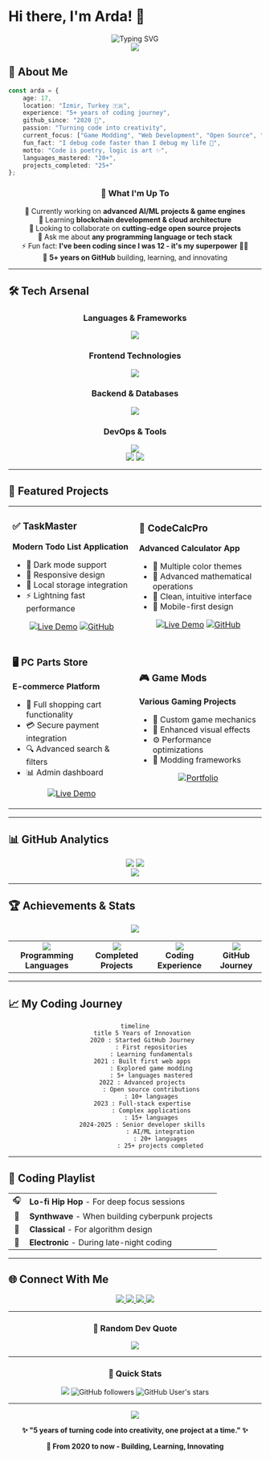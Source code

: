 # Hi there, I'm Arda! 👋

<div align="center">

<img src="https://readme-typing-svg.herokuapp.com?font=Orbitron&size=35&pause=1000&color=00FFFF&center=true&vCenter=true&width=700&lines=17+Ya%C5%9F%C4%B1nda+Senior+Developer;5%2B+Y%C4%B1l+Kodlama+Deneyimi;Game+Modding+%26+Web+Development;20%2B+Programming+Languages;Code+is+Poetry%2C+Logic+is+Art;Turning+Ideas+Into+Reality;GitHub+Member+Since+2020" alt="Typing SVG" />

</div>

<div align="center">

<img src="https://capsule-render.vercel.app/api?type=waving&color=gradient&customColorList=6,11,20&height=180&section=header&text=Welcome%20to%20My%20Digital%20World&fontSize=42&fontColor=fff&animation=twinkling&fontAlignY=32&desc=Where%20Creativity%20Meets%20Code&descAlignY=55&descAlign=50" />

</div>

## 🚀 About Me

```typescript
const arda = {
    age: 17,
    location: "İzmir, Turkey 🇹🇷",
    experience: "5+ years of coding journey",
    github_since: "2020 🎂",
    passion: "Turning code into creativity",
    current_focus: ["Game Modding", "Web Development", "Open Source", "AI/ML"],
    fun_fact: "I debug code faster than I debug my life 🐛",
    motto: "Code is poetry, logic is art ✨",
    languages_mastered: "20+",
    projects_completed: "25+"
};
```

<div align="center">

### 💫 What I'm Up To

🔭 Currently working on **advanced AI/ML projects & game engines**  
🌱 Learning **blockchain development & cloud architecture**  
👯 Looking to collaborate on **cutting-edge open source projects**  
💬 Ask me about **any programming language or tech stack**  
⚡ Fun fact: **I've been coding since I was 12 - it's my superpower** 🦸‍♂️  
🎯 **5+ years on GitHub** building, learning, and innovating

</div>

---

## 🛠️ Tech Arsenal

<div align="center">

### Languages & Frameworks
<img src="https://skillicons.dev/icons?i=js,ts,python,java,cs,cpp,c,php,lua,rust,go,ruby,kotlin,swift,dart,scala,r" />

### Frontend Technologies  
<img src="https://skillicons.dev/icons?i=html,css,react,nextjs,vue,angular,svelte,tailwind,bootstrap,sass,materialui,flutter" />

### Backend & Databases
<img src="https://skillicons.dev/icons?i=nodejs,express,django,flask,fastapi,spring,dotnet,mysql,postgresql,mongodb,redis,firebase,supabase" />

### DevOps & Tools
<img src="https://skillicons.dev/icons?i=git,github,vscode,figma,docker,kubernetes,aws,vercel,netlify,linux,bash,vim" />

</div>

<div align="center">

<img src="https://github-readme-stats.vercel.app/api?username=geoarda&show_icons=true&theme=radical&hide_border=true&bg_color=0D1117&title_color=00FFFF&icon_color=00FFFF&text_color=FFFFFF" />

<img src="https://github-readme-stats.vercel.app/api/top-langs/?username=geoarda&layout=compact&theme=radical&hide_border=true&bg_color=0D1117&title_color=00FFFF&text_color=FFFFFF" />

</div>

---

## 🎯 Featured Projects

<div align="center">

<table>
<tr>
<td width="50%">

### ✅ TaskMaster
**Modern Todo List Application**
- 🌙 Dark mode support
- 📱 Responsive design  
- 💾 Local storage integration
- ⚡ Lightning fast performance

<div align="center">

[![Live Demo](https://img.shields.io/badge/Live%20Demo-00FFFF?style=for-the-badge&logo=vercel&logoColor=black)](https://geoarda.github.io/TaskMaster/)
[![GitHub](https://img.shields.io/badge/GitHub-FF00FF?style=for-the-badge&logo=github&logoColor=white)](https://github.com/geoarda/TaskMaster)

</div>

</td>
<td width="50%">

### 🧮 CodeCalcPro  
**Advanced Calculator App**
- 🎨 Multiple color themes
- 📐 Advanced mathematical operations
- 🔧 Clean, intuitive interface
- 📱 Mobile-first design

<div align="center">

[![Live Demo](https://img.shields.io/badge/Live%20Demo-00FFFF?style=for-the-badge&logo=vercel&logoColor=black)](https://geoarda.github.io/CodeCalcPro/)
[![GitHub](https://img.shields.io/badge/GitHub-FF00FF?style=for-the-badge&logo=github&logoColor=white)](https://github.com/geoarda/CodeCalcPro)

</div>

</td>
</tr>
<tr>
<td width="50%">

### 🖥️ PC Parts Store
**E-commerce Platform**  
- 🛒 Full shopping cart functionality
- 💳 Secure payment integration
- 🔍 Advanced search & filters  
- 📊 Admin dashboard

<div align="center">

[![Live Demo](https://img.shields.io/badge/Live%20Demo-00FFFF?style=for-the-badge&logo=vercel&logoColor=black)](http://bilgisayarparcasisatan.somee.com/)

</div>

</td>
<td width="50%">

### 🎮 Game Mods
**Various Gaming Projects**
- 🎯 Custom game mechanics
- 🎨 Enhanced visual effects  
- ⚙️ Performance optimizations
- 🔧 Modding frameworks

<div align="center">

[![Portfolio](https://img.shields.io/badge/View%20Portfolio-FFFF00?style=for-the-badge&logo=github&logoColor=black)](#)

</div>

</td>
</tr>
</table>

</div>

---

## 📊 GitHub Analytics

<div align="center">

<img src="https://github-readme-streak-stats.herokuapp.com/?user=geoarda&theme=radical&hide_border=true&background=0D1117&stroke=00FFFF&ring=00FFFF&fire=FF00FF&currStreakLabel=FFFFFF" />

<img src="https://github-readme-activity-graph.vercel.app/graph?username=geoarda&theme=react-dark&bg_color=0D1117&color=00FFFF&line=FF00FF&point=FFFF00&area=true&hide_border=true" />

</div>

<div align="center">

<img src="https://github-profile-summary-cards.vercel.app/api/cards/profile-details?username=geoarda&theme=radical" />

</div>

---

## 🏆 Achievements & Stats

<div align="center">

<img src="https://github-profile-trophy.vercel.app/?username=geoarda&theme=radical&no-frame=true&no-bg=true&margin-w=4&row=2&column=4" />

</div>

<div align="center">

<table>
<tr>
<td align="center">
<img src="https://img.shields.io/badge/Languages-20+-00FFFF?style=for-the-badge&labelColor=black" />
<br />
<strong>Programming Languages</strong>
</td>
<td align="center">
<img src="https://img.shields.io/badge/Projects-25+-FF00FF?style=for-the-badge&labelColor=black" />
<br />
<strong>Completed Projects</strong>  
</td>
<td align="center">
<img src="https://img.shields.io/badge/Experience-5%2B%20Years-FFFF00?style=for-the-badge&labelColor=black" />
<br />
<strong>Coding Experience</strong>
</td>
<td align="center">
<img src="https://img.shields.io/badge/GitHub-Since%202020-00FF88?style=for-the-badge&labelColor=black" />
<br />
<strong>GitHub Journey</strong>
</td>
</tr>
</table>

</div>

---

## 📈 My Coding Journey

<div align="center">

```mermaid
timeline
    title 5 Years of Innovation
    2020 : Started GitHub Journey
         : First repositories
         : Learning fundamentals
    2021 : Built first web apps
         : Explored game modding
         : 5+ languages mastered
    2022 : Advanced projects
         : Open source contributions
         : 10+ languages
    2023 : Full-stack expertise
         : Complex applications
         : 15+ languages
    2024-2025 : Senior developer skills
              : AI/ML integration
              : 20+ languages
              : 25+ projects completed
```

</div>

---

## 🎵 Coding Playlist

<div align="center">

<table>
<tr>
<td align="center">🎧</td>
<td><strong>Lo-fi Hip Hop</strong> - For deep focus sessions</td>
</tr>
<tr>
<td align="center">🎸</td>
<td><strong>Synthwave</strong> - When building cyberpunk projects</td>
</tr>
<tr>
<td align="center">🎹</td>
<td><strong>Classical</strong> - For algorithm design</td>
</tr>
<tr>
<td align="center">🎵</td>
<td><strong>Electronic</strong> - During late-night coding</td>
</tr>
</table>

</div>

---

## 🌐 Connect With Me

<div align="center">

<a href="https://www.linkedin.com/in/arda-a-020bb5380/">
<img src="https://img.shields.io/badge/LinkedIn-0077B5?style=for-the-badge&logo=linkedin&logoColor=white" />
</a>
<a href="mailto:your-email@example.com">
<img src="https://img.shields.io/badge/Email-D14836?style=for-the-badge&logo=gmail&logoColor=white" />
</a>
<a href="#">
<img src="https://img.shields.io/badge/Discord-7289DA?style=for-the-badge&logo=discord&logoColor=white" />
</a>
<a href="https://github.com/geoarda">
<img src="https://img.shields.io/badge/GitHub-100000?style=for-the-badge&logo=github&logoColor=white" />
</a>

</div>

---

<div align="center">

### 💭 Random Dev Quote

<img src="https://quotes-github-readme.vercel.app/api?type=horizontal&theme=radical" />

</div>

---

<div align="center">

### 🎯 Quick Stats

![](https://komarev.com/ghpvc/?username=geoarda&color=00FFFF&style=for-the-badge&label=Profile+Views)
![GitHub followers](https://img.shields.io/github/followers/geoarda?style=for-the-badge&color=FF00FF&labelColor=black)
![GitHub User's stars](https://img.shields.io/github/stars/geoarda?style=for-the-badge&color=FFFF00&labelColor=black)

</div>

---

<div align="center">

<img src="https://capsule-render.vercel.app/api?type=waving&color=gradient&customColorList=6,11,20&height=120&section=footer&text=Thanks%20for%20Visiting!&fontSize=24&fontColor=fff&animation=twinkling&fontAlignY=75" />

<br>

**✨ "5 years of turning code into creativity, one project at a time." ✨**

**🚀 From 2020 to now - Building, Learning, Innovating**

</div>
